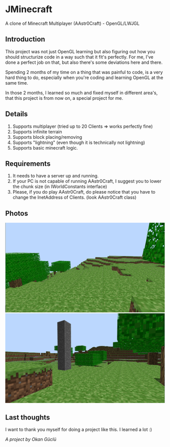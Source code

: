 # JMinecraft
A clone of Minecraft Multiplayer (AAstr0Craft) - OpenGL/LWJGL

## Introduction
This project was not just OpenGL learning but also figuring out how you should structurize code in a way such that it fit's perfectly.
For me, I've done a perfect job on that, but also there's some deviations here and there.

Spending 2 months of my time on a thing that was painful to code, is a very hard thing to do,
especially when you're coding and learning OpenGL at the same time.

In those 2 months, I learned so much and fixed myself in different area's, that this project is from now on, a special project for me. 

## Details
  1. Supports multiplayer (tried up to 20 Clients => works perfectly fine)
  2. Supports infinite terrain
  3. Supports block placing/removing
  4. Supports "lightning" (even though it is technically not lightning)
  5. Supports basic minecraft logic.
## Requirements
  1. It needs to have a server up and running.
  2. If your PC is not capable of running AAstr0Craft, I suggest you to lower the chunk size (in IWorldConstants interface)
  3. Please, if you do play AAstr0Craft, do please notice that you have to change the InetAddress of Clients. (look AAstr0Craft class)
## Photos
![Photo 1](https://github.com/AAstroPhysiCS/JMinecraft/blob/master/images/github/img1.PNG)
![Photo 2](https://github.com/AAstroPhysiCS/JMinecraft/blob/master/images/github/img2.PNG)

## Last thoughts
I want to thank you myself for doing a project like this. I learned a lot :)

*A project by Okan Güclü*
